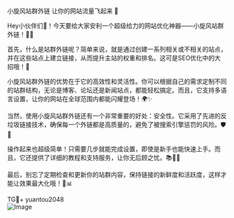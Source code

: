 小旋风站群外链 让你的网站流量飞起来 🚀

Hey小伙伴们👋！今天要给大家安利一个超级给力的网站优化神器——小旋风站群外链！🚀✨

首先，什么是站群外链呢？简单来说，就是通过创建一系列相关或不相关的站点，并在这些站点上建立链接，从而提升主站的权重和排名。这可是SEO优化中的大招哦！🎯

小旋风站群外链的优势在于它的高效性和灵活性。你可以根据自己的需求定制不同的站群结构，无论是博客、论坛还是新闻站点，都能轻松搞定。而且，它支持多语言设置，让你的网站在全球范围内都能闪耀登场！🌍✨

当然，使用小旋风站群外链还有一个非常重要的好处：安全性。它采用了先进的反垃圾链接技术，确保每一个外链都是高质量的，避免了被搜索引擎惩罚的风险。🛡️💪

操作起来也超级简单！只需要几步就能完成设置，即使是新手也能快速上手。而且，它还提供了详细的教程和支持服务，让你无后顾之忧。📚👩‍🏫

最后，别忘了定期检查和更新你的站群内容，保持链接的新鲜度和活跃度，这样才能让效果最大化哦！📅📊

TG💪+ yuantou2048  
![Image](https://github.com/user-attachments/assets/42a5a4a5-fea9-4a1d-8aa0-73e57e430cca)